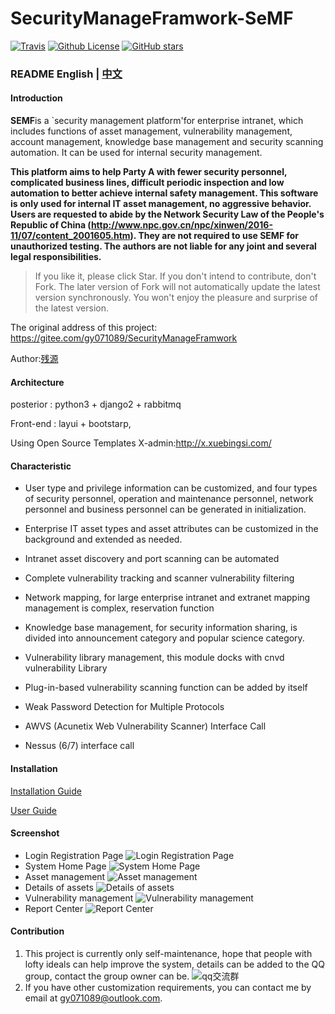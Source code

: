 # SecurityManageFramwork-SeMF 
[![Travis](https://img.shields.io/badge/Python-3.x-blue.svg)](https://www.python.org/)
[![Github License](https://img.shields.io/aur/license/yaourt.svg)](https://github.com/zhaoweiho/SecurityManageFramwork/blob/master/LICENSE)
[![GitHub stars](https://img.shields.io/github/stars/zhaoweiho/SecurityManageFramwork.svg)](https://github.com/zhaoweiho/SecurityManageFramwork/stargazers)

### README English | [中文](README_CN.md)

#### Introduction
**SEMF**is a `security management platform'for enterprise intranet, which includes functions of asset management, vulnerability management, account management, knowledge base management and security scanning automation. It can be used for internal security management.

**This platform aims to help Party A with fewer security personnel, complicated business lines, difficult periodic inspection and low automation to better achieve internal safety management. This software is only used for internal IT asset management, no aggressive behavior. Users are requested to abide by the Network Security Law of the People's Republic of China (http://www.npc.gov.cn/npc/xinwen/2016-11/07/content_2001605.htm). They are not required to use SEMF for unauthorized testing. The authors are not liable for any joint and several legal responsibilities.**

> If you like it, please click Star. If you don't intend to contribute, don't Fork. The later version of Fork will not automatically update the latest version synchronously. You won't enjoy the pleasure and surprise of the latest version.


The original address of this project:
https://gitee.com/gy071089/SecurityManageFramwork

Author:[残源](https://my.oschina.net/u/3867729)<br />


#### Architecture

posterior : python3 + django2 + rabbitmq <br />

Front-end : layui + bootstarp,

Using Open Source Templates X-admin:http://x.xuebingsi.com/

#### Characteristic

- User type and privilege information can be customized, and four types of security personnel, operation and maintenance personnel, network personnel and business personnel can be generated in initialization.

- Enterprise IT asset types and asset attributes can be customized in the background and extended as needed.

- Intranet asset discovery and port scanning can be automated

- Complete vulnerability tracking and scanner vulnerability filtering

- Network mapping, for large enterprise intranet and extranet mapping management is complex, reservation function

- Knowledge base management, for security information sharing, is divided into announcement category and popular science category.

- Vulnerability library management, this module docks with cnvd vulnerability Library

- Plug-in-based vulnerability scanning function can be added by itself

- Weak Password Detection for Multiple Protocols

- AWVS (Acunetix Web Vulnerability Scanner) Interface Call

- Nessus (6/7) interface call
#### Installation

[Installation Guide](https://github.com/zhaoweiho/SecurityManageFramwork/blob/master/doc/SeMF%E5%AE%89%E8%A3%85%E6%8C%87%E5%8D%97-2018-06-12.pdf)

[User Guide](https://github.com/zhaoweiho/SecurityManageFramwork/blob/master/doc/SeMF%E4%BD%BF%E7%94%A8%E6%8C%87%E5%8D%97-2018-06-20.pdf)

#### Screenshot

-    Login Registration Page
    ![Login Registration Page](https://raw.githubusercontent.com/zhaoweiho/SecurityManageFramwork/master/doc/image/113258_154ca8d5_1390378.png "屏幕截图.png")
-    System Home Page
    ![System Home Page](https://raw.githubusercontent.com/zhaoweiho/SecurityManageFramwork/master/doc/image/113454_07c46a58_1390378.png "屏幕截图.png")
-    Asset management
    ![Asset management](https://raw.githubusercontent.com/zhaoweiho/SecurityManageFramwork/master/doc/image/113543_6a6973ec_1390378.png "屏幕截图.png")
-    Details of assets
    ![Details of assets](https://raw.githubusercontent.com/zhaoweiho/SecurityManageFramwork/master/doc/image/114021_ef591ca3_1390378.png "屏幕截图.png")
-    Vulnerability management
    ![Vulnerability management](https://raw.githubusercontent.com/zhaoweiho/SecurityManageFramwork/master/doc/image/113714_90826f30_1390378.png "屏幕截图.png")
-    Report Center
    ![Report Center](https://raw.githubusercontent.com/zhaoweiho/SecurityManageFramwork/master/doc/image/114106_3cf15048_1390378.png "屏幕截图.png")
    
#### Contribution

1.  This project is currently only self-maintenance, hope that people with lofty ideals can help improve the system, details can be added to the QQ group, contact the group owner can be.
    ![qq交流群](https://raw.githubusercontent.com/zhaoweiho/SecurityManageFramwork/master/doc/image/114130_0e8d0451_1390378.png "屏幕截图.png")
2.  If you have other customization requirements, you can contact me by email at gy071089@outlook.com.
